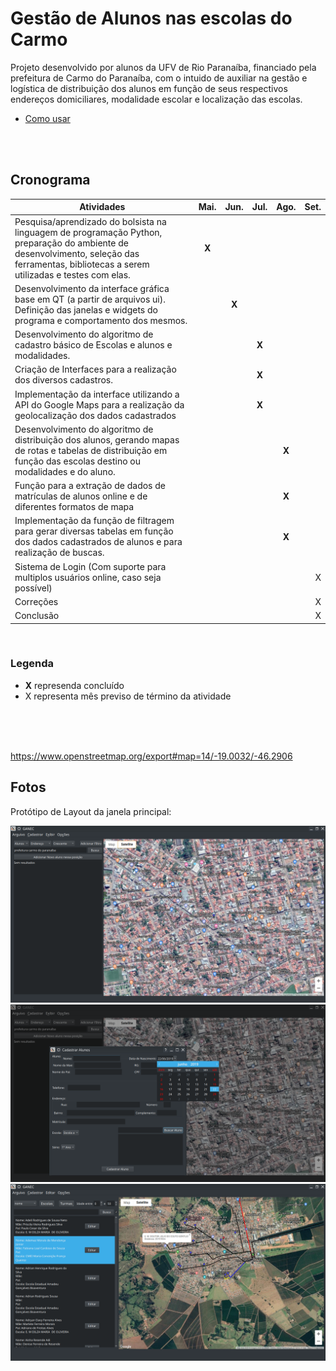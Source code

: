 # Gestão de Alunos nas escolas do Carmo

Projeto desenvolvido por alunos da UFV de Rio Paranaíba, financiado pela prefeitura de Carmo do Paranaíba, com o intuido de auxiliar na gestão e logística de distribuição dos alunos em função de seus respectivos endereços domiciliares, modalidade escolar e localização das escolas.

* [Como usar](https://github.com/matheusfillipe/ganec/wiki/Como-Usar)

<br>
<br>

## Cronograma

| Atividades      |   Mai. |	Jun. |	Jul. | Ago. |	Set. |        
| ------------------------------- |:-----:| :-----:| :-----:| :-----:| -----:| 
|Pesquisa/aprendizado do bolsista na linguagem de programação Python,  preparação do ambiente de desenvolvimento, seleção das ferramentas, bibliotecas a serem utilizadas e testes com elas. | **X** |  |  |  |  |
| Desenvolvimento da interface gráfica base em QT (a partir de arquivos ui). Definição das janelas e widgets do programa e comportamento dos mesmos.  |  | **X** |  |  |  |
|Desenvolvimento do algoritmo de cadastro básico de Escolas e alunos e modalidades.  |   |  |**X** |  |  |
|Criação de Interfaces para a realização dos diversos cadastros.|  |  |  **X** |  |  |
|  Implementação da interface utilizando a API do Google Maps para a realização da geolocalização dos dados cadastrados |  |  | **X**  |  |  |
|Desenvolvimento do algoritmo de distribuição dos alunos, gerando mapas de rotas e tabelas de distribuição em função das escolas destino ou modalidades e do aluno.  |  |  |  | **X** |  |
|  Função para a extração de dados de matrículas de alunos online e de diferentes formatos de mapa |  |  |  | **X** |  |
|Implementação da função de filtragem para gerar diversas tabelas em função dos dados cadastrados de alunos e para realização de buscas.  |  |  |  |**X**  |  |
| Sistema de Login (Com suporte para multiplos usuários online, caso seja possível) |  |  |  |  | X |
| Correções |  |  |  |  |  X|
| Conclusão |  |  |  |  |  X|

<br>


### Legenda

* **X** represenda concluído <br>
* X representa mês previso de término da atividade
<br><br>
<br>
<br>

https://www.openstreetmap.org/export#map=14/-19.0032/-46.2906


## Fotos

Protótipo de Layout da janela principal:

 ![alt text](https://raw.githubusercontent.com/matheusfillipe/ganec/master/src/main/resources/base/1.png)
 ![alt text](https://raw.githubusercontent.com/matheusfillipe/ganec/master/src/main/resources/base/2.png)
 ![alt text](https://raw.githubusercontent.com/matheusfillipe/ganec/master/DOCS/main.png)


<br><br>


